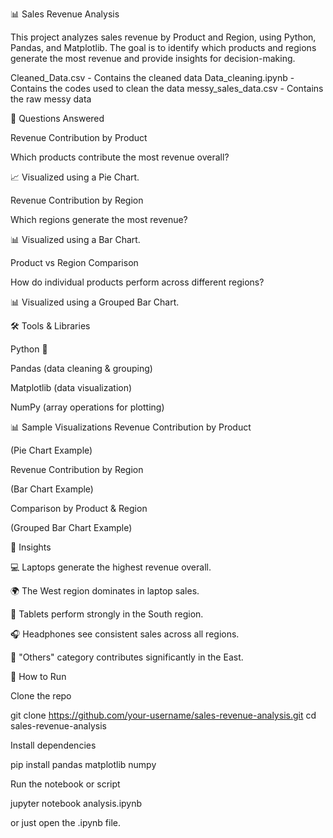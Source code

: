 📊 Sales Revenue Analysis

This project analyzes sales revenue by Product and Region, using Python, Pandas, and Matplotlib.
The goal is to identify which products and regions generate the most revenue and provide insights for decision-making.

Cleaned_Data.csv - Contains the cleaned data
Data_cleaning.ipynb - Contains the codes used to clean the data
messy_sales_data.csv - Contains the raw messy data

🔎 Questions Answered

Revenue Contribution by Product

Which products contribute the most revenue overall?

📈 Visualized using a Pie Chart.

Revenue Contribution by Region

Which regions generate the most revenue?

📊 Visualized using a Bar Chart.

Product vs Region Comparison

How do individual products perform across different regions?

📊 Visualized using a Grouped Bar Chart.

🛠️ Tools & Libraries

Python 🐍

Pandas (data cleaning & grouping)

Matplotlib (data visualization)

NumPy (array operations for plotting)

📊 Sample Visualizations
Revenue Contribution by Product

(Pie Chart Example)

Revenue Contribution by Region

(Bar Chart Example)

Comparison by Product & Region

(Grouped Bar Chart Example)

📌 Insights

💻 Laptops generate the highest revenue overall.

🌍 The West region dominates in laptop sales.

📱 Tablets perform strongly in the South region.

🎧 Headphones see consistent sales across all regions.

🛒 "Others" category contributes significantly in the East.

🚀 How to Run

Clone the repo

git clone https://github.com/your-username/sales-revenue-analysis.git
cd sales-revenue-analysis


Install dependencies

pip install pandas matplotlib numpy


Run the notebook or script

jupyter notebook analysis.ipynb

or just open the .ipynb file.
